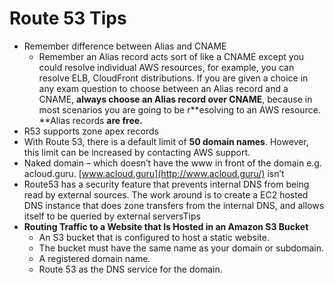 # Route 53 Tips

* Remember difference between Alias and CNAME
  * Remember an Alias record acts sort of like a CNAME except you could resolve individual AWS resources, for example, you can resolve ELB, CloudFront distributions. If you are given a choice in any exam question to choose between an Alias record and a CNAME, **always choose an Alias record over CNAME**, because in most scenarios you are going to be r**esolving to an AWS resource. **Alias records **are free.**
* R53 supports zone apex records
* With Route 53, there is a default limit of **50 domain names**. However, this limit can be increased by contacting AWS support.
* Naked domain – which doesn’t have the www in front of the domain e.g. acloud.guru. [www.acloud.guru](http://www.acloud.guru/) isn’t
* Route53 has a security feature that prevents internal DNS from being read by external sources. The work around is to create a EC2 hosted DNS instance that does zone transfers from the internal DNS, and allows itself to be queried by external serversTips
* **Routing Traffic to a Website that Is Hosted in an Amazon S3 Bucket**
  * An S3 bucket that is configured to host a static website.
  * The bucket must have the same name as your domain or subdomain.
  * A registered domain name.
  * Route 53 as the DNS service for the domain.

